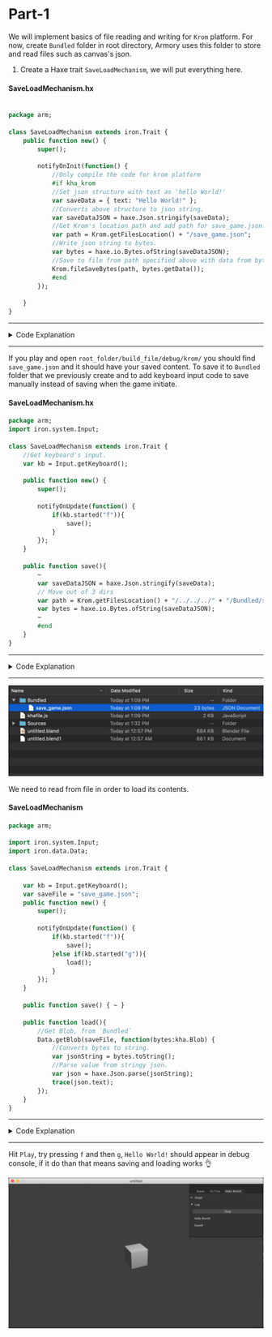 # Part-1

We will implement basics of file reading and writing for `Krom` platform. For now, create `Bundled` folder in root directory, Armory uses this folder to store and read files such as canvas's json.

1. Create a Haxe trait `SaveLoadMechanism`, we will put everything here.

<!-- tabs:start -->

#### **SaveLoadMechanism.hx**

```haxe

package arm;

class SaveLoadMechanism extends iron.Trait {
    public function new() {
        super();

        notifyOnInit(function() {
            //Only compile the code for krom platform
            #if kha_krom
            //Set json structure with text as 'hello World!'
            var saveData = { text: "Hello World!" };
            //Converts above structure to json string.
            var saveDataJSON = haxe.Json.stringify(saveData);
            //Get Krom's location path and add path for save_game.json.
            var path = Krom.getFilesLocation() + "/save_game.json";
            //Write json string to bytes.
            var bytes = haxe.io.Bytes.ofString(saveDataJSON);
            //Save to file from path specified above with data from bytes.
            Krom.fileSaveBytes(path, bytes.getData());
            #end
        });

    }
}
```
---

<details>
    <summary>Code Explanation</summary>

1. `#if some_condition` is called [Conditional Compiling](https://en.wikipedia.org/wiki/Conditional_compilation) expression, here, our code will only be compiled to Krom platform.
2. We define structure and convert the structure into json.
3. We get Krom's file location (during playing from armory, krom's file location is `root_folder/build_file/debug/krom/save_game.json`) and append our `save_game.json` to the path.
4. Convert our stringy json to bytes.
5. Save data from bytes to path specified.
</details>

---
<!-- tabs:end -->

If you play and open `root_folder/build_file/debug/krom/` you should find `save_game.json` and it should have your saved content. To save it to `Bundled` folder that we previously create and to add keyboard input code to save manually instead of saving when the game initiate.

<!-- tabs:start -->

#### **SaveLoadMechanism.hx**

```haxe
package arm;
import iron.system.Input;

class SaveLoadMechanism extends iron.Trait {
    //Get keyboard's input.
    var kb = Input.getKeyboard();

    public function new() {
        super();

        notifyOnUpdate(function() {
            if(kb.started("f")){
                save();
            }
        });
    }

    public function save(){
        ~
        var saveDataJSON = haxe.Json.stringify(saveData);
        // Move out of 3 dirs
        var path = Krom.getFilesLocation() + "/../../../" + "/Bundled/save_game.json";
        var bytes = haxe.io.Bytes.ofString(saveDataJSON);
        ~
        #end
    }
}
```
---

<details>
    <summary>Code Explanation</summary>

1. On every tick, check if key `f` is pressed, than call `save()`
2. We add `/../../../` before path to move out of three directory.
</details>

---
<!-- tabs:end -->

![**Some Image**](../../save_load_4.png)

We need to read from file in order to load its contents.

<!-- tabs:start -->

#### **SaveLoadMechanism**

```haxe
package arm;

import iron.system.Input;
import iron.data.Data;

class SaveLoadMechanism extends iron.Trait {

    var kb = Input.getKeyboard();
    var saveFile = "save_game.json";
    public function new() {
        super();

        notifyOnUpdate(function() {
            if(kb.started("f")){
                save();
            }else if(kb.started("g")){
                load();
            }
        });
    }

    public function save() { ~ }

    public function load(){
        //Get Blob, from `Bundled`
        Data.getBlob(saveFile, function(bytes:kha.Blob) {
            //Converts bytes to string.
            var jsonString = bytes.toString();
            //Parse value from stringy json.
            var json = haxe.Json.parse(jsonString);
            trace(json.text);
        });
    }
}
```
---

<details>
    <summary>Code Explanation</summary>

1. Check if `f`, `g` is pressed and then call `save()`, `load()` respectively.
1. Load blob from path specified.
2. Convert the file to string and then parse json from it.
</details>

---

<!-- tabs:end -->

Hit `Play`, try pressing `f` and then `g`, `Hello World!` should appear in debug console, if it do than that means saving and loading works 👌

![**Some Image**](../../save_load_6.png)
